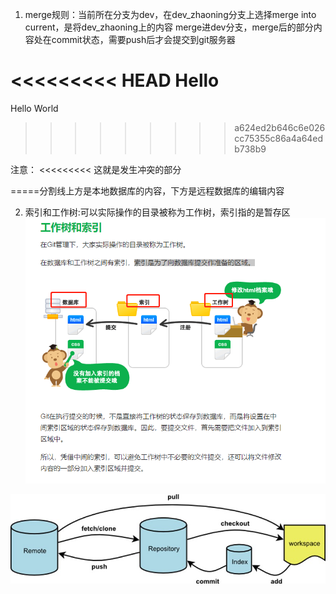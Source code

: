 1. merge规则：当前所在分支为dev，在dev_zhaoning分支上选择merge into current，是将dev_zhaoning上的内容
merge进dev分支，merge后的部分内容处在commit状态，需要push后才会提交到git服务器  

<<<<<<<<< HEAD
Hello
========
Hello World
>>>>>>>>> a624ed2b646c6e026cc75355c86a4a64edb738b9

注意：
<<<<<<<<<
这就是发生冲突的部分
>>>>>>>>>

=====分割线上方是本地数据库的内容，下方是远程数据库的编辑内容

2. 索引和工作树:可以实际操作的目录被称为工作树，索引指的是暂存区  
![avatar](../static/vcs-1.png)

![avatar](../static/vcs-2.png)
